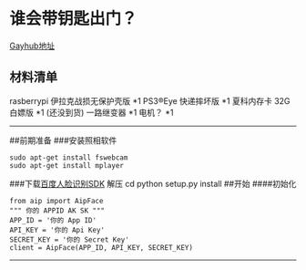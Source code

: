 # 谁会带钥匙出门？ 
[Gayhub地址][1]

材料清单
----


rasberrypi 伊拉克战损无保护壳版 *1
PS3®Eye 快递摔坏版 *1
夏科内存卡 32G白嫖版 *1
(还没到货) 一路继变器 *1
电机？ *1

----------

##前期准备
###安装照相软件
```
sudo apt-get install fswebcam
sudo apt-get install mplayer
```
###下载[百度人脸识别SDK][2]
解压
    cd
    python setup.py install
##开始
####初始化
```
from aip import AipFace
""" 你的 APPID AK SK """
APP_ID = '你的 App ID'
API_KEY = '你的 Api Key'
SECRET_KEY = '你的 Secret Key'
client = AipFace(APP_ID, API_KEY, SECRET_KEY)
```
----------


  [1]: https://github.com/ridesun/openthefxxkdoor
  [2]: http://ai.baidu.com/ai-doc/FACE/ek37c1qiz
